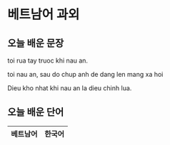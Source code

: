 # 베트남어 과외

## 오늘 배운 문장

toi rua tay truoc khi nau an.

toi nau an, sau do chup anh de dang len mang xa hoi

Dieu kho nhat khi nau an la dieu chinh lua.



## 오늘 배운 단어
| 베트남어 | 한국어 |
|:--:|:--:|
